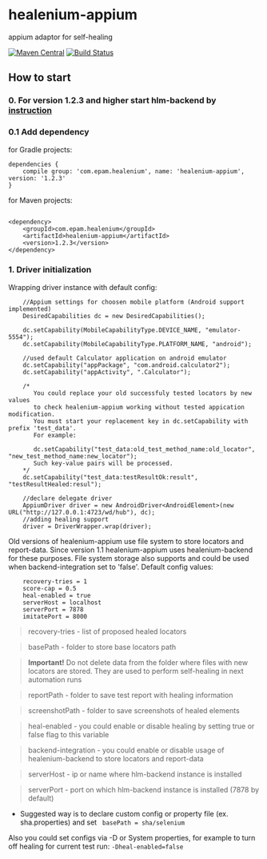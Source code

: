 # healenium-appium
appium adaptor for self-healing

[![Maven Central](https://maven-badges.herokuapp.com/maven-central/com.epam.healenium/healenium-appium/badge.svg)](https://maven-badges.herokuapp.com/maven-central/com.epam.healenium/healenium-appium/)
[![Build Status](https://github.com/healenium/healenium-appium/workflows/Java-CI-test/badge.svg)](https://github.com/healenium/healenium-appium/workflows/Java-CI-test/badge.svg)

## How to start

### 0. For version 1.2.3 and higher start hlm-backend by [instruction](https://github.com/healenium/healenium-backend) 

### 0.1 Add dependency 

for Gradle projects:
``` 
dependencies {
    compile group: 'com.epam.healenium', name: 'healenium-appium', version: '1.2.3'
}
```

for Maven projects:
``` 

<dependency>
	<groupId>com.epam.healenium</groupId>
	<artifactId>healenium-appium</artifactId>
	<version>1.2.3</version>
</dependency>
```
### 1. Driver initialization
 Wrapping driver instance with default config:
``` 
    //Appium settings for choosen mobile platform (Android support implemented)
    DesiredCapabilities dc = new DesiredCapabilities();

    dc.setCapability(MobileCapabilityType.DEVICE_NAME, "emulator-5554");
    dc.setCapability(MobileCapabilityType.PLATFORM_NAME, "android");
    
    //used default Calculator application on android emulator
    dc.setCapability("appPackage", "com.android.calculator2");
    dc.setCapability("appActivity", ".Calculator");

    /*
       You could replace your old successfuly tested locators by new values
       to check healenium-appium working without tested appication modification.
       You must start your replacement key in dc.setCapability with prefix 'test_data'.
       For example:
       
       dc.setCapability("test_data:old_test_method_name:old_locator", "new_test_method_name:new_locator");
       Such key-value pairs will be processed.
    */
    dc.setCapability("test_data:testResultOk:result", "testResultHealed:resul");

    //declare delegate driver
    AppiumDriver driver = new AndroidDriver<AndroidElement>(new URL("http://127.0.0.1:4723/wd/hub"), dc);
    //adding healing support
    driver = DriverWrapper.wrap(driver);
 ```
 Old versions of healenium-appium use file system to store locators and report-data. Since version 1.1 
 healenium-appium uses healenium-backend for these purposes. File system storage also supports and could
 be used when backend-integration set to 'false'.
 Default config values:
``` 
	recovery-tries = 1
	score-cap = 0.5
	heal-enabled = true
	serverHost = localhost
	serverPort = 7878
	imitatePort = 8000
 ```

 > recovery-tries - list of proposed healed locators

 > basePath - folder to store base locators path

 > **Important!** Do not delete data from the folder where files with new locators are stored. They are used to perform self-healing in next automation runs

 > reportPath - folder to save test report with healing information

 > screenshotPath - folder to save screenshots of healed elements

 > heal-enabled - you could enable or disable healing by setting true or false flag to this variable

 > backend-integration - you could enable or disable usage of healenium-backend to store locators and report-data
 
 > serverHost - ip or name where hlm-backend instance is installed
 
 > serverPort - port on which hlm-backend instance is installed (7878 by default)

* Suggested way is to declare custom config or property file (ex. sha.properties) and set
``` basePath = sha/selenium```

Also you could set configs via -D or System properties, for example to turn off healing for current test run:
```-Dheal-enabled=false```
